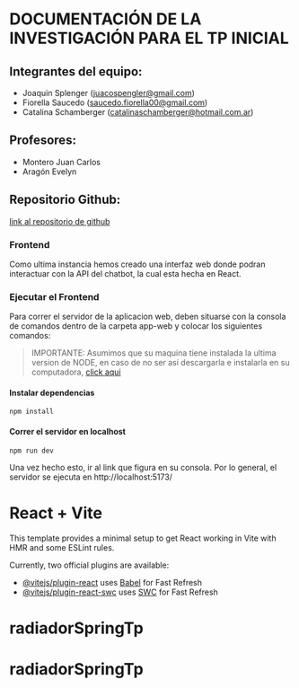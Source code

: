 # DOCUMENTACIÓN DE LA INVESTIGACIÓN PARA EL TP INICIAL

## Integrantes del equipo:
- Joaquin Splenger (juacospengler@gmail.com)
- Fiorella Saucedo (saucedo.fiorella00@gmail.com)
- Catalina Schamberger (catalinaschamberger@hotmail.com.ar)

## Profesores:
- Montero Juan Carlos
- Aragón Evelyn

## Repositorio Github:
[link al repositorio de github](https://github.com/JoaquinSpengler/tp-inicial-labo.git)

### Frontend

Como ultima instancia hemos creado una interfaz web donde podran interactuar con la API del chatbot,
la cual esta hecha en React.

### Ejecutar el Frontend

Para correr el servidor de la aplicacion web, deben situarse con la consola de comandos dentro de la carpeta
app-web y colocar los siguientes comandos:
> IMPORTANTE: Asumimos que su maquina tiene instalada la ultima version de NODE, en caso de no ser así descargarla
  e instalarla en su computadora, [click aqui](https://nodejs.org/en/download)

#### Instalar dependencias

```
npm install
```

#### Correr el servidor en localhost

```
npm run dev
```

Una vez hecho esto, ir al link que figura en su consola. Por lo general, el servidor se ejecuta en http://localhost:5173/

# React + Vite

This template provides a minimal setup to get React working in Vite with HMR and some ESLint rules.

Currently, two official plugins are available:

- [@vitejs/plugin-react](https://github.com/vitejs/vite-plugin-react/blob/main/packages/plugin-react/README.md) uses [Babel](https://babeljs.io/) for Fast Refresh
- [@vitejs/plugin-react-swc](https://github.com/vitejs/vite-plugin-react-swc) uses [SWC](https://swc.rs/) for Fast Refresh

# radiadorSpringTp
# radiadorSpringTp
